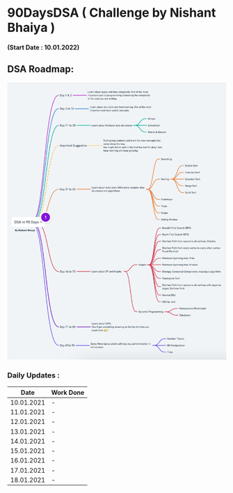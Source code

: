 # 90DaysDSA ( Challenge by Nishant Bhaiya )

#### (Start Date : 10.01.2022)
## DSA Roadmap:

![Task](./assets/task.png)

### Daily Updates : 

| Date | Work Done |
| ----------- | ----------- |
| 10.01.2021 |  - |
| 11.01.2021 | -  |
| 12.01.2021 | -  |
| 13.01.2021 |  - |
| 14.01.2021 |  - |
| 15.01.2021 |  - |
| 16.01.2021 |  - |
| 17.01.2021 |  - |
| 18.01.2021 | -  |
